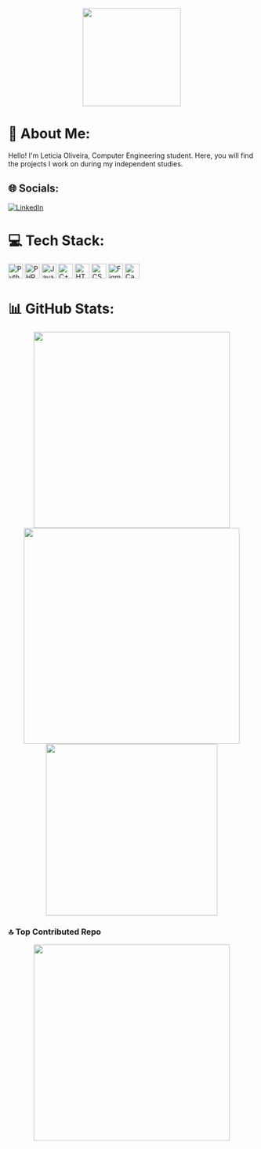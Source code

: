 <div align="center">
<img src="https://github.com/user-attachments/assets/c9f1038d-fc64-4bf0-9d0d-10cc1f433aab" width="200px"/>
</div>

# 💫 About Me:
Hello! I'm Leticia Oliveira, Computer Engineering student. Here, you will find the projects I work on during my independent studies.

## 🌐 Socials:
[![LinkedIn](https://img.shields.io/badge/LinkedIn-%230077B5.svg?logo=linkedin&logoColor=white)](https://linkedin.com/in/https://www.linkedin.com/in/leticia-soliveira) 

# 💻 Tech Stack:
<div>

<img src="https://cdn.jsdelivr.net/gh/devicons/devicon@latest/icons/python/python-original.svg" alt="Python" width="30px"/>
<img src="https://cdn.jsdelivr.net/gh/devicons/devicon@latest/icons/php/php-original.svg" alt="PHP" width="30px"/>
<img src="https://cdn.jsdelivr.net/gh/devicons/devicon@latest/icons/javascript/javascript-original.svg" alt="JavaScript" width="30px"/>
<img src="https://cdn.jsdelivr.net/gh/devicons/devicon@latest/icons/cplusplus/cplusplus-plain.svg" alt="C++" width="30px"/>
<img src="https://cdn.jsdelivr.net/gh/devicons/devicon@latest/icons/html5/html5-original.svg" alt="HTML5" width="30px"/>
<img src="https://cdn.jsdelivr.net/gh/devicons/devicon@latest/icons/css3/css3-original.svg" alt="CSS3" width="30px"/>
<img src="https://cdn.jsdelivr.net/gh/devicons/devicon@latest/icons/figma/figma-original.svg" alt="Figma" width="30px"/>
<img src="https://cdn.jsdelivr.net/gh/devicons/devicon@latest/icons/canva/canva-original.svg" alt="Canva" width="30px"/>
</div> 

# 📊 GitHub Stats:
<div align="center">
<img src="https://github-readme-stats.vercel.app/api?username=letfirmo&theme=bear&hide_border=false&include_all_commits=false&count_private=false" width="400px"/>
<img src="https://github-readme-streak-stats.herokuapp.com/?user=letfirmo&theme=bear&hide_border=false" width="440px"/>
</div> 
<div align="center">
<img src="https://github-readme-stats.vercel.app/api/top-langs/?username=letfirmo&theme=bear&hide_border=false&include_all_commits=false&count_private=false&layout=compact" width="350px"/>
</div>

### 🔝 Top Contributed Repo
<div align="center">
<img src="https://github-contributor-stats.vercel.app/api?username=letfirmo&limit=5&theme=radical&combine_all_yearly_contributions=true" width="400px"/>
</div>

<!-- Proudly created with GPRM ( https://gprm.itsvg.in ) -->
